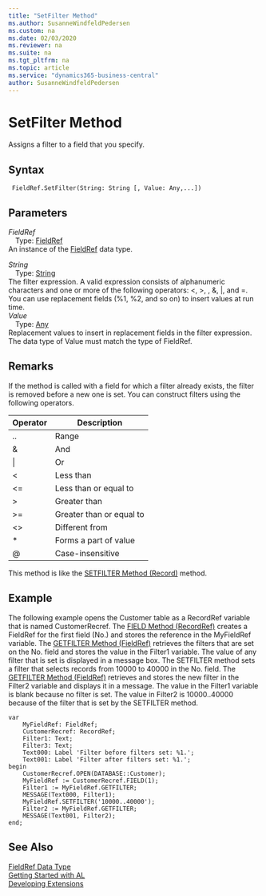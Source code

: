 ```yaml
---
title: "SetFilter Method"
ms.author: SusanneWindfeldPedersen
ms.custom: na
ms.date: 02/03/2020
ms.reviewer: na
ms.suite: na
ms.tgt_pltfrm: na
ms.topic: article
ms.service: "dynamics365-business-central"
author: SusanneWindfeldPedersen
---
```

[//]: # (START>DO_NOT_EDIT)
[//]: # (IMPORTANT:Do not edit any of the content between here and the END>DO_NOT_EDIT.)
[//]: # (Any modifications should be made in the .xml files in the ModernDev repo.)
# SetFilter Method
Assigns a filter to a field that you specify.


## Syntax
```
 FieldRef.SetFilter(String: String [, Value: Any,...])
```
## Parameters
*FieldRef*  
&emsp;Type: [FieldRef](fieldref-data-type.md)  
An instance of the [FieldRef](fieldref-data-type.md) data type.  

*String*  
&emsp;Type: [String](../string/string-data-type.md)  
The filter expression. A valid expression consists of alphanumeric characters and one or more of the following operators: <, >, , &, &#124;, and =. You can use replacement fields (%1, %2, and so on) to insert values at run time.  
*Value*  
&emsp;Type: [Any](../any/any-data-type.md)  
Replacement values to insert in replacement fields in the filter expression. The data type of Value must match the type of FieldRef.  



[//]: # (IMPORTANT: END>DO_NOT_EDIT)

## Remarks  
 If the method is called with a field for which a filter already exists, the filter is removed before a new one is set. You can construct filters using the following operators.  
  
|Operator|Description|  
|--------------|-----------------|  
|..|Range|  
|&|And|  
|&#124;|Or|  
|\<|Less than|  
|\<=|Less than or equal to|  
|>|Greater than|  
|>=|Greater than or equal to|  
|\<>|Different from|  
|\*|Forms a part of value|  
|@|Case-insensitive|  
  
 This method is like the [SETFILTER Method \(Record\)](../../methods/devenv-setfilter-method-record.md) method.  
  
## Example  
 The following example opens the Customer table as a RecordRef variable that is named CustomerRecref. The [FIELD Method \(RecordRef\)](../../methods/devenv-field-method-recordref.md) creates a FieldRef for the first field \(No.\) and stores the reference in the MyFieldRef variable. The [GETFILTER Method \(FieldRef\)](../../methods/devenv-getfilter-method-fieldref.md) retrieves the filters that are set on the No. field and stores the value in the Filter1 variable. The value of any filter that is set is displayed in a message box. The SETFILTER method sets a filter that selects records from 10000 to 40000 in the No. field. The [GETFILTER Method \(FieldRef\)](../../methods/devenv-getfilter-method-fieldref.md) retrieves and stores the new filter in the Filter2 variable and displays it in a message. The value in the Filter1 variable is blank because no filter is set. The value in Filter2 is 10000..40000 because of the filter that is set by the SETFILTER method.
 
```
var
    MyFieldRef: FieldRef;
    CustomerRecref: RecordRef;
    Filter1: Text;
    Filter3: Text;
    Text000: Label 'Filter before filters set: %1.';
    Text001: Label 'Filter after filters set: %1.';
begin
    CustomerRecref.OPEN(DATABASE::Customer);  
    MyFieldRef := CustomerRecref.FIELD(1);  
    Filter1 := MyFieldRef.GETFILTER;  
    MESSAGE(Text000, Filter1);  
    MyFieldRef.SETFILTER('10000..40000');  
    Filter2 := MyFieldRef.GETFILTER;  
    MESSAGE(Text001, Filter2);  
end;
```  
  
## See Also
[FieldRef Data Type](fieldref-data-type.md)  
[Getting Started with AL](../../devenv-get-started.md)  
[Developing Extensions](../../devenv-dev-overview.md)